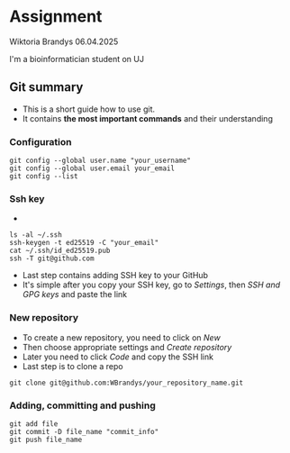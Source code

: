 # Assignment
Wiktoria Brandys
06.04.2025

I'm a bioinformatician student on UJ

## Git summary
- This is a short guide how to use git.
- It contains **the most important commands** and their understanding
### Configuration

```
git config --global user.name "your_username"
git config --global user.email your_email
git config --list
```

### Ssh key
- 

```
ls -al ~/.ssh
ssh-keygen -t ed25519 -C "your_email"
cat ~/.ssh/id_ed25519.pub
ssh -T git@github.com
```
- Last step contains adding SSH key to your GitHub
- It's simple after you copy your SSH key, go to _Settings_,
  then _SSH and GPG keys_ and paste the link

### New repository
- To create a new repository, you need to click on _New_
- Then choose appropriate settings and _Create repository_
- Later you need to click _Code_ and copy the SSH link
- Last step is to clone a repo

```
git clone git@github.com:WBrandys/your_repository_name.git 
```

### Adding, committing and pushing

```
git add file
git commit -D file_name "commit_info"
git push file_name
```

